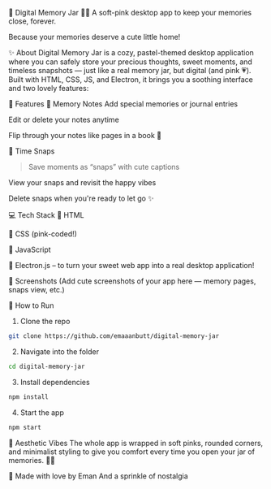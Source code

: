 🌸 Digital Memory Jar 🫙💖
A soft-pink desktop app to keep your memories close, forever.


Because your memories deserve a cute little home!

✨ About
Digital Memory Jar is a cozy, pastel-themed desktop application where you can safely store your precious thoughts, sweet moments, and timeless snapshots — just like a real memory jar, but digital (and pink 💗). Built with HTML, CSS, JS, and Electron, it brings you a soothing interface and two lovely features:

🌟 Features
📝 Memory Notes
Add special memories or journal entries

Edit or delete your notes anytime

Flip through your notes like pages in a book 📖

📸 Time Snaps
> Save moments as “snaps” with cute captions

View your snaps and revisit the happy vibes

Delete snaps when you're ready to let go ✨

💻 Tech Stack
🎀 HTML

🎀 CSS (pink-coded!)

🎀 JavaScript

🎀 Electron.js – to turn your sweet web app into a real desktop application!

🧁 Screenshots
(Add cute screenshots of your app here — memory pages, snaps view, etc.)

🚀 How to Run
1. Clone the repo
```bash
git clone https://github.com/emaaanbutt/digital-memory-jar
```

2. Navigate into the folder
```bash
cd digital-memory-jar
```

3. Install dependencies
```bash
npm install
```

4. Start the app
```bash
npm start
```

💌 Aesthetic Vibes
The whole app is wrapped in soft pinks, rounded corners, and minimalist styling to give you comfort every time you open your jar of memories. 🍓🌷

🫶 Made with love by Eman
And a sprinkle of nostalgia


